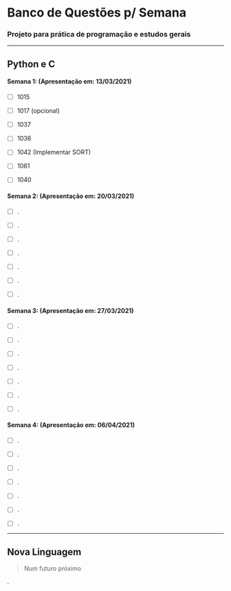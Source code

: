 # Banco de Questões p/ Semana

### Projeto para prática de programação e estudos gerais


---

## Python e C

#### Semana 1: (Apresentação em: 13/03/2021)

- [ ] 1015

- [ ] 1017 (opcional)

- [ ] 1037

- [ ] 1036

- [ ] 1042 (Implementar SORT)

- [ ] 1061

- [ ] 1040


#### Semana 2: (Apresentação em: 20/03/2021)


- [ ] .

- [ ] .

- [ ] .

- [ ] .

- [ ] .

- [ ] .

- [ ] .



#### Semana 3: (Apresentação em: 27/03/2021)

- [ ] .

- [ ] .

- [ ] .

- [ ] .

- [ ] .

- [ ] .

- [ ] .



#### Semana 4: (Apresentação em: 06/04/2021)

- [ ] .

- [ ] .

- [ ] .

- [ ] .

- [ ] .

- [ ] .

- [ ] .

---

## Nova Linguagem

> Num futuro próximo

.
